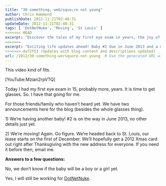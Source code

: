 ```yaml
---
title: "30 something, we&rsquo;re not young"
author: Chris Hammond
publishDate: 2012-11-21T02:48:31
updateDate: 2012-11-21T02:48:31
tags: [ 'DotNetNuke', 'Moving', 'St Louis' ]
<<<<<<< HEAD
excerpt: "Discover the tales of my first eye exam in years, the joy of expecting another child, and an upcoming move back to St. Louis."
=======
excerpt: "Exciting life updates ahead! Baby #2 due in June 2013 and a move back to St. Louis. New address coming soon on a 2012 Xmas card after Thanksgiving."
>>>>>>> da72f53 (Updates with blog content and descriptions updated)
url: /2012/30-something-wersquore-not-young  # Use the generated URL with year
---
```

<p>This video kind of fits.</p>  <p>[YouTube:Mzian2rpVTQ]</p>  <p>Today I had my first eye exam in 15, probably more, years. It is time to get glasses. So. I have that going for me. </p>  <p>For those friends/family who haven’t heard yet. We have two announcements here for the blog (besides the whole glasses thing).</p>  <p>1) We’re having another baby! #2 is on the way in June 2013, no other details just yet.</p>  <p>2) We’re moving! Again. Go figure. We’re headed back to St. Louis, our lease starts on the first of December. We’ll hopefully get a 2012 Xmas card out right after Thanksgiving with the new address for everyone. If you need it before then, email me.</p>  <p><strong>Answers to a few questions:</strong></p>  <p>No, we don’t know if the baby will be a boy or a girl yet.</p>  <p>Yes, I will still be working for <a href="https://www.dotnetnuke.com" target="_blank">DotNetNuke</a>.</p>

